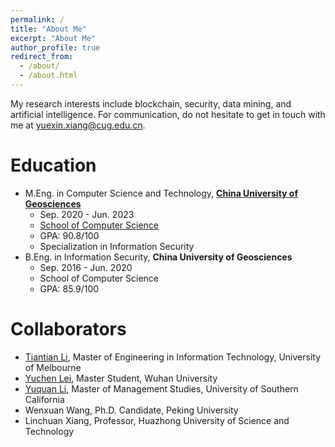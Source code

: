 ```yaml
---
permalink: /
title: "About Me"
excerpt: "About Me"
author_profile: true
redirect_from: 
  - /about/
  - /about.html
---
```


My research interests include blockchain, security, data mining, and artificial intelligence. For communication, do not hesitate to get in touch with me at <u>yuexin.xiang@cug.edu.cn</u>.

Education
======
* M.Eng. in Computer Science and Technology, **[China University of Geosciences](https://en.cug.edu.cn/)**
  -   Sep. 2020 - Jun. 2023
  -   [School of Computer Science](https://en.cs.cug.edu.cn/)
  -   GPA: 90.8/100
  -   Specialization in Information Security
* B.Eng. in Information Security, **China University of Geosciences**
  -   Sep. 2016 - Jun. 2020
  -   School of Computer Science
  -   GPA: 85.9/100


Collaborators
======
* [Tiantian Li](https://scholar.google.com/citations?user=WgIgW_0AAAAJ&hl=en), Master of Engineering in Information Technology, University of Melbourne
* [Yuchen Lei](https://www.linkedin.com/in/%E5%AE%87%E8%BE%B0-%E9%9B%B7-7a554a228/), Master Student, Wuhan University
* [Yuquan Li](https://www.linkedin.com/in/yuquan-li-0228/), Master of Management Studies, University of Southern California
* Wenxuan Wang, Ph.D. Candidate, Peking University
* Linchuan Xiang, Professor, Huazhong University of Science and Technology


